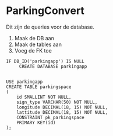 # ParkingConvert

Dit zijn de queries voor de database.
1. Maak de DB aan
2. Maak de tables aan
3. Voeg de FK toe
``` 
IF DB_ID('parkingapp') IS NULL
     CREATE DATABASE parkingapp


USE parkingapp
CREATE TABLE parkingspace
(
    id SMALLINT NOT NULL,
    sign_type VARCHAR(50) NOT NULL,
    longitude DECIMAL(18, 15) NOT NULL,
    lattitude DECIMAL(18, 15) NOT NULL,
    CONSTRAINT pk_parkingspace
    PRIMARY KEY(id)
);
```
